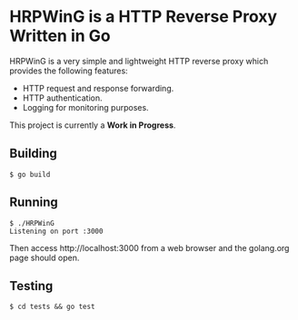 # HRPWinG is a HTTP Reverse Proxy Written in Go

HRPWinG is a very simple and lightweight HTTP reverse proxy which provides the
following features:

* HTTP request and response forwarding.
* HTTP authentication.
* Logging for monitoring purposes.

This project is currently a **Work in Progress**.

## Building

```console
$ go build
```

## Running

```console
$ ./HRPWinG 
Listening on port :3000 
```

Then access http://localhost:3000 from a web browser and the golang.org page
should open.

## Testing

```console
$ cd tests && go test
```

